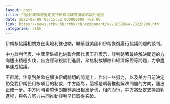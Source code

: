 ```yaml
---
layout: post
title: 中國代表稱將堅定支持伊核協議恢復履約談判進程
date: 2022-02-09 06:15:52.000000000 +08:00
link: https://news.rthk.hk/rthk/ch/component/k2/1632684-20220209.htm
categories: rthk
---
```


伊朗核協議相關方在奧地利維也納，繼續就美國和伊朗恢復履行協議問題的談判。

中方談判代表、中國常駐維也納聯合國代表王群表示，談判朝著最終解決問題的方向邁出積極步伐，各方應珍視談判進展，聚焦制裁解除和經濟保證等問題，力爭盡早達成協議。

王群說，注意到美歐在解決伊朗關切的問題上，作出一些努力，以及美方日前決定豁免對伊朗民用核項目的制裁，中方認為，這樣是朝著推動解決問題的方向，邁出正確一步。中方同時希望伊朗能夠邁出相應步伐，相向而行，中方將堅定支持談判進程，與各方努力共同推動談判早日取得突破。
